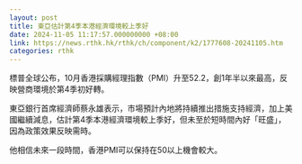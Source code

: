 ```yaml
---
layout: post
title: 東亞估計第4季本港經濟環境較上季好
date: 2024-11-05 11:17:57.000000000 +08:00
link: https://news.rthk.hk/rthk/ch/component/k2/1777608-20241105.htm
categories: rthk
---
```


標普全球公布，10月香港採購經理指數（PMI）升至52.2，創1年半以來最高，反映營商環境於第4季初好轉。

東亞銀行首席經濟師蔡永雄表示，市場預計內地將持續推出措施支持經濟，加上美國繼續減息，估計第4季本港經濟環境較上季好，但未至於短時間內好「旺盛」，因為政策效果反映需時。

他相信未來一段時間，香港PMI可以保持在50以上機會較大。
